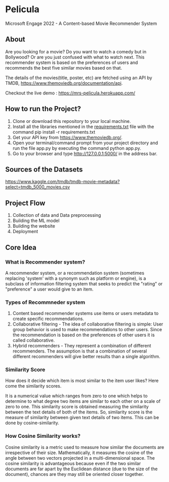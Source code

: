 # Pelicula

Microsoft Engage 2022 - A Content-based Movie Recommender System 

## About
Are you looking for a movie? Do you want to watch a comedy but in Bollywood? Or are you just confused with what to watch next. This recommender system is based on the preferences of users and recommends the best five similar movies based on that.

The details of the movies(title, poster, etc) are fetched using an API by TMDB, https://www.themoviedb.org/documentation/api.

Checkout the live demo : https://mrs-pelicula.herokuapp.com/

## How to run the Project?
1. Clone or download this repository to your local machine.
2. Install all the libraries mentioned in the [requirements.txt](requirements.txt) file with the command pip install -r requirements.txt
3. Get your API key from https://www.themoviedb.org/.
4. Open your terminal/command prompt from your project directory and run the file app.py by executing the command python app.py.
5. Go to your browser and type http://127.0.0.1:5000/ in the address bar.

## Sources of the Datasets
https://www.kaggle.com/tmdb/tmdb-movie-metadata?select=tmdb_5000_movies.csv

## Project Flow
1. Collection of data and Data preprocessing
2. Building the ML model
3. Building the website
4. Deployment

## Core Idea
### What is Recommender system?
A recommender system, or a recommendation system (sometimes replacing 'system' with a synonym such as platform or engine), is a subclass of information filtering system that seeks to predict the "rating" or "preference" a user would give to an item.

### Types of Recommneder system
1. Content based recommender systems use items or users metadata to create specific recommendations.
2. Collaborative filtering - The idea of collaborative filtering is simple: User group behavior is used to make recommendations to other users. Since the recommendation is based on the preferences of other users it is called collaborative. 
3. Hybrid recommenders - They represent a combination of different recommenders. The assumption is that a combination of several different recommenders will give better results than a single algorithm.

### Similarity Score
How does it decide which item is most similar to the item user likes? Here come the similarity scores.

It is a numerical value which ranges from zero to one which helps to determine to what degree two items are similar to each other on a scale of zero to one. This similarity score is obtained measuring the similarity between the text details of both of the items. So, similarity score is the measure of similarity between given text details of two items. This can be done by cosine-similarity.

### How Cosine Similarity works?
Cosine similarity is a metric used to measure how similar the documents are irrespective of their size. Mathematically, it measures the cosine of the angle between two vectors projected in a multi-dimensional space. The cosine similarity is advantageous because even if the two similar documents are far apart by the Euclidean distance (due to the size of the document), chances are they may still be oriented closer together.
